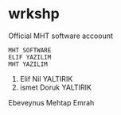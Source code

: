 # wrkshp
Official MHT software accoount

    MHT SOFTWARE
    ELIF YAZILIM
    MHT YAZILIM

1. Elif Nil YALTIRIK
2. ismet Doruk YALTIRIK


Ebeveynus
    Mehtap
    Emrah